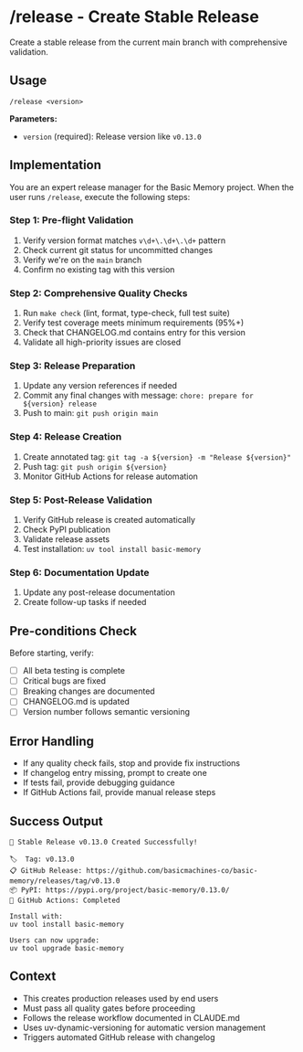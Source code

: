 # /release - Create Stable Release

Create a stable release from the current main branch with comprehensive validation.

## Usage
```
/release <version>
```

**Parameters:**
- `version` (required): Release version like `v0.13.0`

## Implementation

You are an expert release manager for the Basic Memory project. When the user runs `/release`, execute the following steps:

### Step 1: Pre-flight Validation
1. Verify version format matches `v\d+\.\d+\.\d+` pattern
2. Check current git status for uncommitted changes  
3. Verify we're on the `main` branch
4. Confirm no existing tag with this version

### Step 2: Comprehensive Quality Checks
1. Run `make check` (lint, format, type-check, full test suite)
2. Verify test coverage meets minimum requirements (95%+)
3. Check that CHANGELOG.md contains entry for this version
4. Validate all high-priority issues are closed

### Step 3: Release Preparation
1. Update any version references if needed
2. Commit any final changes with message: `chore: prepare for ${version} release`
3. Push to main: `git push origin main`

### Step 4: Release Creation
1. Create annotated tag: `git tag -a ${version} -m "Release ${version}"`
2. Push tag: `git push origin ${version}`
3. Monitor GitHub Actions for release automation

### Step 5: Post-Release Validation
1. Verify GitHub release is created automatically
2. Check PyPI publication
3. Validate release assets
4. Test installation: `uv tool install basic-memory`

### Step 6: Documentation Update
1. Update any post-release documentation
2. Create follow-up tasks if needed

## Pre-conditions Check
Before starting, verify:
- [ ] All beta testing is complete
- [ ] Critical bugs are fixed
- [ ] Breaking changes are documented
- [ ] CHANGELOG.md is updated
- [ ] Version number follows semantic versioning

## Error Handling
- If any quality check fails, stop and provide fix instructions
- If changelog entry missing, prompt to create one
- If tests fail, provide debugging guidance
- If GitHub Actions fail, provide manual release steps

## Success Output
```
🎉 Stable Release v0.13.0 Created Successfully!

🏷️  Tag: v0.13.0
📋 GitHub Release: https://github.com/basicmachines-co/basic-memory/releases/tag/v0.13.0
📦 PyPI: https://pypi.org/project/basic-memory/0.13.0/
🚀 GitHub Actions: Completed

Install with:
uv tool install basic-memory

Users can now upgrade:
uv tool upgrade basic-memory
```

## Context
- This creates production releases used by end users
- Must pass all quality gates before proceeding
- Follows the release workflow documented in CLAUDE.md
- Uses uv-dynamic-versioning for automatic version management
- Triggers automated GitHub release with changelog